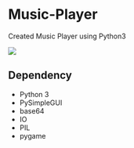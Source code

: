 # Music-Player

Created Music Player using Python3

![](result.png)

## Dependency

- Python 3
- PySimpleGUI
- base64
- IO
- PIL
- pygame
